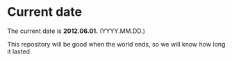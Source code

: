 # Current date

The current date is **2012.06.01.** (YYYY.MM.DD.)

This repository will be good when the world ends, so we will know how long it lasted.